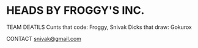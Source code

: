 # HEADS BY FROGGY'S INC.

TEAM DEATILS
Cunts that code: Froggy, Snivak
Dicks that draw: Gokurox

CONTACT
snivak@gmail.com
